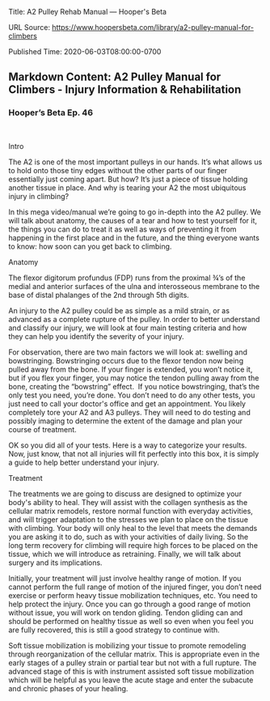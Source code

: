 Title: A2 Pulley Rehab Manual — Hooper's Beta

URL Source: https://www.hoopersbeta.com/library/a2-pulley-manual-for-climbers

Published Time: 2020-06-03T08:00:00-0700

Markdown Content:
A2 Pulley Manual for Climbers - Injury Information & Rehabilitation
-------------------------------------------------------------------

### Hooper’s Beta Ep. 46

<br/>

Intro

The A2 is one of the most important pulleys in our hands. It’s what allows us to hold onto those tiny edges without the other parts of our finger essentially just coming apart. But how? It’s just a piece of tissue holding another tissue in place. And why is tearing your A2 the most ubiquitous injury in climbing?

In this mega video/manual we’re going to go in-depth into the A2 pulley. We will talk about anatomy, the causes of a tear and how to test yourself for it, the things you can do to treat it as well as ways of preventing it from happening in the first place and in the future, and the thing everyone wants to know: how soon can you get back to climbing.

Anatomy

The flexor digitorum profundus (FDP) runs from the proximal ¾’s of the medial and anterior surfaces of the ulna and interosseous membrane to the base of distal phalanges of the 2nd through 5th digits.

An injury to the A2 pulley could be as simple as a mild strain, or as advanced as a complete rupture of the pulley. In order to better understand and classify our injury, we will look at four main testing criteria and how they can help you identify the severity of your injury.

For observation, there are two main factors we will look at: swelling and bowstringing. Bowstringing occurs due to the flexor tendon now being pulled away from the bone. If your finger is extended, you won’t notice it, but if you flex your finger, you may notice the tendon pulling away from the bone, creating the “bowstring” effect.  If you notice bowstringing, that’s the only test you need, you’re done. You don’t need to do any other tests, you just need to call your doctor's office and get an appointment. You likely completely tore your A2 and A3 pulleys. They will need to do testing and possibly imaging to determine the extent of the damage and plan your course of treatment.

OK so you did all of your tests. Here is a way to categorize your results. Now, just know, that not all injuries will fit perfectly into this box, it is simply a guide to help better understand your injury.

Treatment

The treatments we are going to discuss are designed to optimize your body's ability to heal. They will assist with the collagen synthesis as the cellular matrix remodels, restore normal function with everyday activities, and will trigger adaptation to the stresses we plan to place on the tissue with climbing. Your body will only heal to the level that meets the demands you are asking it to do, such as with your activities of daily living. So the long term recovery for climbing will require high forces to be placed on the tissue, which we will introduce as retraining. Finally, we will talk about surgery and its implications.

Initially, your treatment will just involve healthy range of motion. If you cannot perform the full range of motion of the injured finger, you don’t need exercise or perform heavy tissue mobilization techniques, etc. You need to help protect the injury. Once you can go through a good range of motion without issue, you will work on tendon gliding. Tendon gliding can and should be performed on healthy tissue as well so even when you feel you are fully recovered, this is still a good strategy to continue with.

Soft tissue mobilization is mobilizing your tissue to promote remodeling through reorganization of the cellular matrix. This is appropriate even in the early stages of a pulley strain or partial tear but not with a full rupture. The advanced stage of this is with instrument assisted soft tissue mobilization which will be helpful as you leave the acute stage and enter the subacute and chronic phases of your healing.

